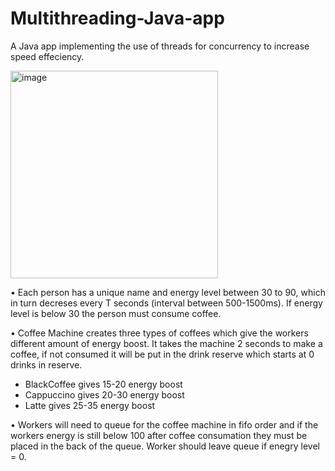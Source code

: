# Multithreading-Java-app
A Java app implementing the use of threads for concurrency to increase speed effeciency.  

<img width="332" alt="image" src="https://github.com/navidasaman/Multithreading-Java-app/assets/119083568/bbd81436-a22e-4edb-bec0-bfd596d0dfcc">

• Each person has a unique name and energy level between 30 to 90, which in turn decreses every T seconds (interval between 500-1500ms). If energy level is below 30 the person must consume coffee.

• Coffee Machine creates three types of coffees which give the workers different amount of energy boost. It takes the machine 2 seconds to make a coffee, if not consumed it will be put in the drink reserve which starts at 0 drinks in reserve.
- BlackCoffee gives 15-20 energy boost
- Cappuccino gives 20-30 energy boost
- Latte gives 25-35 energy boost

• Workers will need to queue for the coffee machine in fifo order and if the workers energy is still below 100 after coffee consumation they must be placed in the back of the queue. Worker should leave queue if enegry level = 0.
